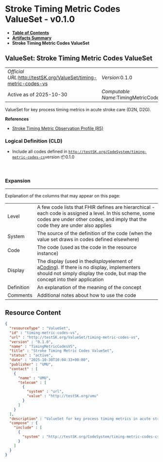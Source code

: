 # Stroke Timing Metric Codes ValueSet - v0.1.0

* [**Table of Contents**](toc.md)
* [**Artifacts Summary**](artifacts.md)
* **Stroke Timing Metric Codes ValueSet**

## ValueSet: Stroke Timing Metric Codes ValueSet 

| | |
| :--- | :--- |
| *Official URL*:http://testSK.org/ValueSet/timing-metric-codes-vs | *Version*:0.1.0 |
| Active as of 2025-10-30 | *Computable Name*:TimingMetricCodesVS |

 
ValueSet for key process timing metrics in acute stroke care (D2N, D2G). 

 **References** 

* [Stroke Timing Metric Observation Profile (R5)](StructureDefinition-timing-metric-observation-profile.md)

### Logical Definition (CLD)

* Include all codes defined in [`http://testSK.org/CodeSystem/timing-metric-codes-cs`](CodeSystem-timing-metric-codes-cs.md)version 📦0.1.0

 

### Expansion

-------

 Explanation of the columns that may appear on this page: 

| | |
| :--- | :--- |
| Level | A few code lists that FHIR defines are hierarchical - each code is assigned a level. In this scheme, some codes are under other codes, and imply that the code they are under also applies |
| System | The source of the definition of the code (when the value set draws in codes defined elsewhere) |
| Code | The code (used as the code in the resource instance) |
| Display | The display (used in the*display*element of a[Coding](http://hl7.org/fhir/R5/datatypes.html#Coding)). If there is no display, implementers should not simply display the code, but map the concept into their application |
| Definition | An explanation of the meaning of the concept |
| Comments | Additional notes about how to use the code |



## Resource Content

```json
{
  "resourceType" : "ValueSet",
  "id" : "timing-metric-codes-vs",
  "url" : "http://testSK.org/ValueSet/timing-metric-codes-vs",
  "version" : "0.1.0",
  "name" : "TimingMetricCodesVS",
  "title" : "Stroke Timing Metric Codes ValueSet",
  "status" : "active",
  "date" : "2025-10-30T10:04:33+00:00",
  "publisher" : "UMU",
  "contact" : [
    {
      "name" : "UMU",
      "telecom" : [
        {
          "system" : "url",
          "value" : "http://testSK.org/umu"
        }
      ]
    }
  ],
  "description" : "ValueSet for key process timing metrics in acute stroke care (D2N, D2G).",
  "compose" : {
    "include" : [
      {
        "system" : "http://testSK.org/CodeSystem/timing-metric-codes-cs"
      }
    ]
  }
}

```
